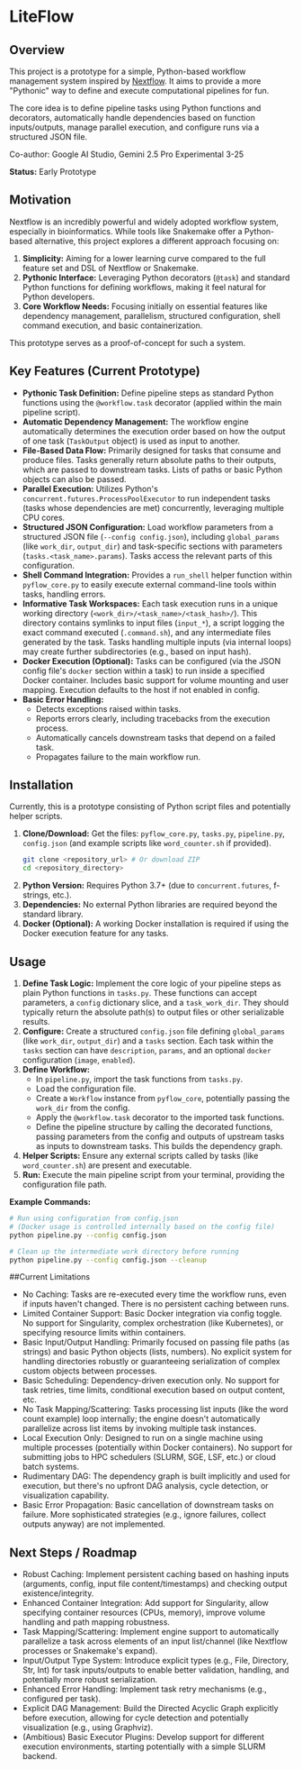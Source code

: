 # LiteFlow

## Overview

This project is a prototype for a simple, Python-based workflow management system inspired by [Nextflow](https://www.nextflow.io/). It aims to provide a more "Pythonic" way to define and execute computational pipelines for fun.

The core idea is to define pipeline tasks using Python functions and decorators, automatically handle dependencies based on function inputs/outputs, manage parallel execution, and configure runs via a structured JSON file.

Co-author: Google AI Studio, Gemini 2.5 Pro Experimental 3-25

**Status:** Early Prototype

## Motivation

Nextflow is an incredibly powerful and widely adopted workflow system, especially in bioinformatics. While tools like Snakemake offer a Python-based alternative, this project explores a different approach focusing on:

1.  **Simplicity:** Aiming for a lower learning curve compared to the full feature set and DSL of Nextflow or Snakemake.
2.  **Pythonic Interface:** Leveraging Python decorators (`@task`) and standard Python functions for defining workflows, making it feel natural for Python developers.
3.  **Core Workflow Needs:** Focusing initially on essential features like dependency management, parallelism, structured configuration, shell command execution, and basic containerization.

This prototype serves as a proof-of-concept for such a system.

## Key Features (Current Prototype)

*   **Pythonic Task Definition:** Define pipeline steps as standard Python functions using the `@workflow.task` decorator (applied within the main pipeline script).
*   **Automatic Dependency Management:** The workflow engine automatically determines the execution order based on how the output of one task (`TaskOutput` object) is used as input to another.
*   **File-Based Data Flow:** Primarily designed for tasks that consume and produce files. Tasks generally return absolute paths to their outputs, which are passed to downstream tasks. Lists of paths or basic Python objects can also be passed.
*   **Parallel Execution:** Utilizes Python's `concurrent.futures.ProcessPoolExecutor` to run independent tasks (tasks whose dependencies are met) concurrently, leveraging multiple CPU cores.
*   **Structured JSON Configuration:** Load workflow parameters from a structured JSON file (`--config config.json`), including `global_params` (like `work_dir`, `output_dir`) and task-specific sections with parameters (`tasks.<task_name>.params`). Tasks access the relevant parts of this configuration.
*   **Shell Command Integration:** Provides a `run_shell` helper function within `pyflow_core.py` to easily execute external command-line tools within tasks, handling errors.
*   **Informative Task Workspaces:** Each task execution runs in a unique working directory (`<work_dir>/<task_name>/<task_hash>/`). This directory contains symlinks to input files (`input_*`), a script logging the exact command executed (`.command.sh`), and any intermediate files generated by the task. Tasks handling multiple inputs (via internal loops) may create further subdirectories (e.g., based on input hash).
*   **Docker Execution (Optional):** Tasks can be configured (via the JSON config file's `docker` section within a task) to run inside a specified Docker container. Includes basic support for volume mounting and user mapping. Execution defaults to the host if not enabled in config.
*   **Basic Error Handling:**
    *   Detects exceptions raised within tasks.
    *   Reports errors clearly, including tracebacks from the execution process.
    *   Automatically cancels downstream tasks that depend on a failed task.
    *   Propagates failure to the main workflow run.

## Installation

Currently, this is a prototype consisting of Python script files and potentially helper scripts.

1.  **Clone/Download:** Get the files: `pyflow_core.py`, `tasks.py`, `pipeline.py`, `config.json` (and example scripts like `word_counter.sh` if provided).
    ```bash
    git clone <repository_url> # Or download ZIP
    cd <repository_directory>
    ```
2.  **Python Version:** Requires Python 3.7+ (due to `concurrent.futures`, f-strings, etc.).
3.  **Dependencies:** No external Python libraries are required beyond the standard library.
4.  **Docker (Optional):** A working Docker installation is required if using the Docker execution feature for any tasks.

## Usage

1.  **Define Task Logic:** Implement the core logic of your pipeline steps as plain Python functions in `tasks.py`. These functions can accept parameters, a `config` dictionary slice, and a `task_work_dir`. They should typically return the absolute path(s) to output files or other serializable results.
2.  **Configure:** Create a structured `config.json` file defining `global_params` (like `work_dir`, `output_dir`) and a `tasks` section. Each task within the `tasks` section can have `description`, `params`, and an optional `docker` configuration (`image`, `enabled`).
3.  **Define Workflow:**
    *   In `pipeline.py`, import the task functions from `tasks.py`.
    *   Load the configuration file.
    *   Create a `Workflow` instance from `pyflow_core`, potentially passing the `work_dir` from the config.
    *   Apply the `@workflow.task` decorator to the imported task functions.
    *   Define the pipeline structure by calling the decorated functions, passing parameters from the config and outputs of upstream tasks as inputs to downstream tasks. This builds the dependency graph.
4.  **Helper Scripts:** Ensure any external scripts called by tasks (like `word_counter.sh`) are present and executable.
5.  **Run:** Execute the main pipeline script from your terminal, providing the configuration file path.


**Example Commands:**

```bash
# Run using configuration from config.json
# (Docker usage is controlled internally based on the config file)
python pipeline.py --config config.json

# Clean up the intermediate work directory before running
python pipeline.py --config config.json --cleanup
```

##Current Limitations
* No Caching: Tasks are re-executed every time the workflow runs, even if inputs haven't changed. There is no persistent caching between runs.
* Limited Container Support: Basic Docker integration via config toggle. No support for Singularity, complex orchestration (like Kubernetes), or specifying resource limits within containers.
* Basic Input/Output Handling: Primarily focused on passing file paths (as strings) and basic Python objects (lists, numbers). No explicit system for handling directories robustly or guaranteeing serialization of complex custom objects between processes.
* Basic Scheduling: Dependency-driven execution only. No support for task retries, time limits, conditional execution based on output content, etc.
* No Task Mapping/Scattering: Tasks processing list inputs (like the word count example) loop internally; the engine doesn't automatically parallelize across list items by invoking multiple task instances.
* Local Execution Only: Designed to run on a single machine using multiple processes (potentially within Docker containers). No support for submitting jobs to HPC schedulers (SLURM, SGE, LSF, etc.) or cloud batch systems.
* Rudimentary DAG: The dependency graph is built implicitly and used for execution, but there's no upfront DAG analysis, cycle detection, or visualization capability.
* Basic Error Propagation: Basic cancellation of downstream tasks on failure. More sophisticated strategies (e.g., ignore failures, collect outputs anyway) are not implemented.

## Next Steps / Roadmap
* Robust Caching: Implement persistent caching based on hashing inputs (arguments, config, input file content/timestamps) and checking output existence/integrity.
* Enhanced Container Integration: Add support for Singularity, allow specifying container resources (CPUs, memory), improve volume handling and path mapping robustness.
* Task Mapping/Scattering: Implement engine support to automatically parallelize a task across elements of an input list/channel (like Nextflow processes or Snakemake's expand).
* Input/Output Type System: Introduce explicit types (e.g., File, Directory, Str, Int) for task inputs/outputs to enable better validation, handling, and potentially more robust serialization.
* Enhanced Error Handling: Implement task retry mechanisms (e.g., configured per task).
* Explicit DAG Management: Build the Directed Acyclic Graph explicitly before execution, allowing for cycle detection and potentially visualization (e.g., using Graphviz).
* (Ambitious) Basic Executor Plugins: Develop support for different execution environments, starting potentially with a simple SLURM backend.
